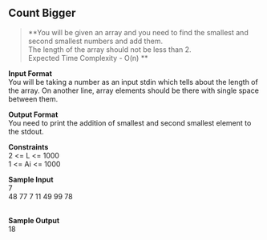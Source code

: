 ## Count Bigger
> **You will be given an array and you need to find the smallest and second smallest numbers and add them.<br/>The length of the array should not be less than 2.<br/>Expected Time Complexity - O(n) **

**Input Format**<br/>
You will be taking a number as an input stdin which tells about the length of the array. On another line, array elements should be there with single space between them.<br/>

**Output Format** <br/>
You need to print the addition of smallest and second smallest element to the stdout.<br/>

**Constraints**<br/>
2 <= L <= 1000<br/>
1 <= Ai <= 1000<br/>

**Sample Input**<br/>
7<br/>
48 77 7 11 49 99 78<br/><br/>

**Sample Output**<br/>
18